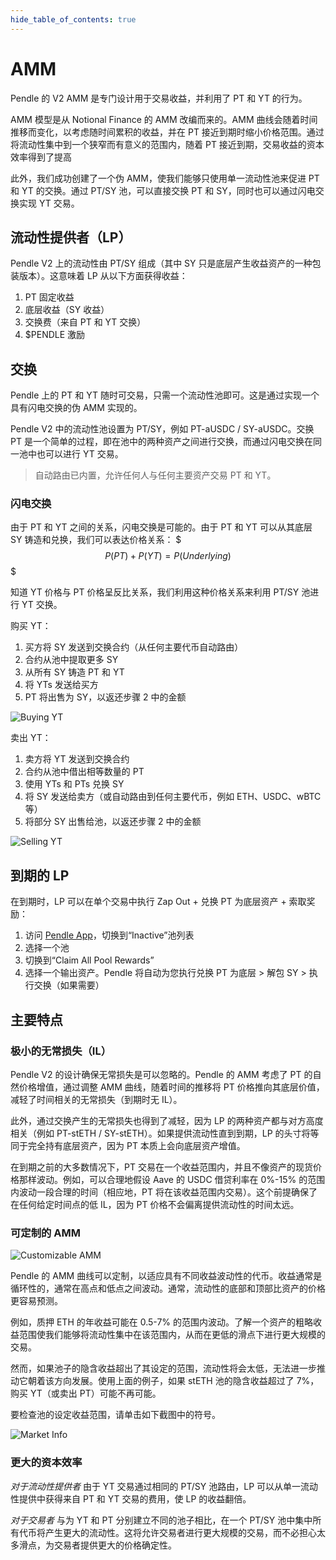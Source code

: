 ```yaml
---
hide_table_of_contents: true
---
```


# AMM

Pendle 的 V2 AMM 是专门设计用于交易收益，并利用了 PT 和 YT 的行为。

AMM 模型是从 Notional Finance 的 AMM 改编而来的。AMM 曲线会随着时间推移而变化，以考虑随时间累积的收益，并在 PT 接近到期时缩小价格范围。通过将流动性集中到一个狭窄而有意义的范围内，随着 PT 接近到期，交易收益的资本效率得到了提高

此外，我们成功创建了一个伪 AMM，使我们能够只使用单一流动性池来促进 PT 和 YT 的交换。通过 PT/SY 池，可以直接交换 PT 和 SY，同时也可以通过闪电交换实现 YT 交易。

## 流动性提供者（LP）

Pendle V2 上的流动性由 PT/SY 组成（其中 SY 只是底层产生收益资产的一种包装版本）。这意味着 LP 从以下方面获得收益：

1. PT 固定收益
2. 底层收益（SY 收益）
3. 交换费（来自 PT 和 YT 交换）
4. $PENDLE 激励

## 交换

Pendle 上的 PT 和 YT 随时可交易，只需一个流动性池即可。这是通过实现一个具有闪电交换的伪 AMM 实现的。

Pendle V2 中的流动性池设置为 PT/SY，例如 PT-aUSDC / SY-aUSDC。交换 PT 是一个简单的过程，即在池中的两种资产之间进行交换，而通过闪电交换在同一池中也可以进行 YT 交易。

> 自动路由已内置，允许任何人与任何主要资产交易 PT 和 YT。

### 闪电交换

由于 PT 和 YT 之间的关系，闪电交换是可能的。由于 PT 和 YT 可以从其底层 SY 铸造和兑换，我们可以表达价格关系：
$$$
P(PT) + P(YT) = P(Underlying)
$$$

知道 YT 价格与 PT 价格呈反比关系，我们利用这种价格关系来利用 PT/SY 池进行 YT 交换。

购买 YT：
1. 买方将 SY 发送到交换合约（从任何主要代币自动路由）
2. 合约从池中提取更多 SY
3. 从所有 SY 铸造 PT 和 YT
4. 将 YTs 发送给买方
5. PT 将出售为 SY，以返还步骤 2 中的金额

![Buying YT](/img/ProtocolMechanics/buying_yt.png "Buying YT")

卖出 YT：
1. 卖方将 YT 发送到交换合约
2. 合约从池中借出相等数量的 PT
3. 使用 YTs 和 PTs 兑换 SY
4. 将 SY 发送给卖方（或自动路由到任何主要代币，例如 ETH、USDC、wBTC 等）
5. 将部分 SY 出售给池，以返还步骤 2 中的金额

![Selling YT](/img/ProtocolMechanics/selling_yt.png "Selling YT")

## 到期的 LP

在到期时，LP 可以在单个交易中执行 Zap Out + 兑换 PT 为底层资产 + 索取奖励：

1. 访问 [Pendle App](https://app.pendle.finance/trade/pools)，切换到“Inactive”池列表
2. 选择一个池
3. 切换到“Claim All Pool Rewards”
4. 选择一个输出资产。Pendle 将自动为您执行兑换 PT 为底层 > 解包 SY > 执行交换（如果需要）

## 主要特点

### 极小的无常损失（IL）

Pendle V2 的设计确保无常损失是可以忽略的。Pendle 的 AMM 考虑了 PT 的自然价格增值，通过调整 AMM 曲线，随着时间的推移将 PT 价格推向其底层价值，减轻了时间相关的无常损失（到期时无 IL）。

此外，通过交换产生的无常损失也得到了减轻，因为 LP 的两种资产都与对方高度相关（例如 PT-stETH / SY-stETH）。如果提供流动性直到到期，LP 的头寸将等同于完全持有底层资产，因为 PT 本质上会向底层资产增值。

在到期之前的大多数情况下，PT 交易在一个收益范围内，并且不像资产的现货价格那样波动。例如，可以合理地假设 Aave 的 USDC 借贷利率在 0%-15% 的范围内波动一段合理的时间（相应地，PT 将在该收益范围内交易）。这个前提确保了在任何给定时间点的低 IL，因为 PT 价格不会偏离提供流动性的时间太远。

### 可定制的 AMM

![Customizable AMM](/img/ProtocolMechanics/customizable_amm.png "Customizable AMM")

Pendle 的 AMM 曲线可以定制，以适应具有不同收益波动性的代币。收益通常是循环性的，通常在高点和低点之间波动。通常，流动性的底部和顶部比资产的价格更容易预测。

例如，质押 ETH 的年收益可能在 0.5-7% 的范围内波动。了解一个资产的粗略收益范围使我们能够将流动性集中在该范围内，从而在更低的滑点下进行更大规模的交易。

然而，如果池子的隐含收益超出了其设定的范围，流动性将会太低，无法进一步推动它朝着该方向发展。使用上面的例子，如果 stETH 池的隐含收益超过了 7%，购买 YT（或卖出 PT）可能不再可能。

要检查池的设定收益范围，请单击如下截图中的符号。

![Market Info](/img/ProtocolMechanics/market_info.png "Market Info")

### 更大的资本效率

_对于流动性提供者_
由于 YT 交易通过相同的 PT/SY 池路由，LP 可以从单一流动性提供中获得来自 PT 和 YT 交易的费用，使 LP 的收益翻倍。

_对于交易者_
与为 YT 和 PT 分别建立不同的池子相比，在一个 PT/SY 池中集中所有代币将产生更大的流动性。这将允许交易者进行更大规模的交易，而不必担心太多滑点，为交易者提供更大的价格确定性。